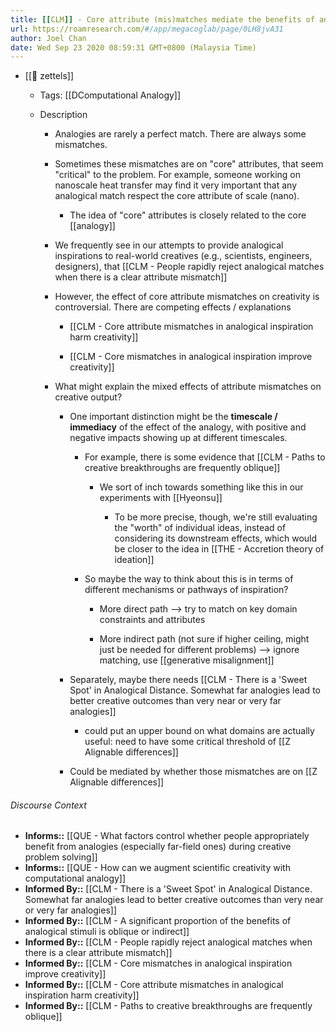 ```yaml
---
title: [[CLM]] - Core attribute (mis)matches mediate the benefits of analogies in real-world, complex problem solving
url: https://roamresearch.com/#/app/megacoglab/page/0LH8jvA31
author: Joel Chan
date: Wed Sep 23 2020 08:59:31 GMT+0800 (Malaysia Time)
---
```


- [[🌲 zettels]]

    - Tags: [[DComputational Analogy]]

    - Description

        - Analogies are rarely a perfect match. There are always some mismatches.

        - Sometimes these mismatches are on "core" attributes, that seem "critical" to the problem. For example, someone working on nanoscale heat transfer may find it very important that any analogical match respect the core attribute of scale (nano).

            - The idea of "core" attributes is closely related to the core [[analogy]]

        - We frequently see in our attempts to provide analogical inspirations to real-world creatives (e.g., scientists, engineers, designers), that [[CLM - People rapidly reject analogical matches when there is a clear attribute mismatch]]

        - However, the effect of core attribute mismatches on creativity is controversial. There are competing effects / explanations

            - [[CLM - Core attribute mismatches in analogical inspiration harm creativity]]

            - [[CLM - Core mismatches in analogical inspiration improve creativity]]

        - What might explain the mixed effects of attribute mismatches on creative output?

            - One important distinction might be the **timescale / immediacy** of the effect of the analogy, with positive and negative impacts showing up at different timescales.

                - For example, there is some evidence that [[CLM - Paths to creative breakthroughs are frequently oblique]]

                    - We sort of inch towards something like this in our experiments with [[Hyeonsu]]

                        - To be more precise, though, we're still evaluating the "worth" of individual ideas, instead of considering its downstream effects, which would be closer to the idea in [[THE - Accretion theory of ideation]]

                - So maybe the way to think about this is in terms of different mechanisms or pathways of inspiration?

                    - More direct path --> try to match on key domain constraints and attributes

                    - More indirect path (not sure if higher ceiling, might just be needed for different problems) --> ignore matching, use [[generative misalignment]]

            - Separately, maybe there needs  [[CLM - There is a 'Sweet Spot' in Analogical Distance. Somewhat far analogies lead to better creative outcomes than very near or very far analogies]]

                - could put an upper bound on what domains are actually useful: need to have some critical threshold of [[Z Alignable differences]]

            - Could be mediated by whether those mismatches are on [[Z Alignable differences]]

###### Discourse Context

- **Informs::** [[QUE - What factors control whether people appropriately benefit from analogies (especially far-field ones) during creative problem solving]]
- **Informs::** [[QUE - How can we augment scientific creativity with computational analogy]]
- **Informed By::** [[CLM - There is a 'Sweet Spot' in Analogical Distance. Somewhat far analogies lead to better creative outcomes than very near or very far analogies]]
- **Informed By::** [[CLM - A significant proportion of the benefits of analogical stimuli is oblique or indirect]]
- **Informed By::** [[CLM - People rapidly reject analogical matches when there is a clear attribute mismatch]]
- **Informed By::** [[CLM - Core mismatches in analogical inspiration improve creativity]]
- **Informed By::** [[CLM - Core attribute mismatches in analogical inspiration harm creativity]]
- **Informed By::** [[CLM - Paths to creative breakthroughs are frequently oblique]]
